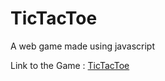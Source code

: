 # TicTacToe
A web game made using javascript


Link to the Game : <a href="https://rudra-23.github.io/TicTacToe/">TicTacToe</a>
